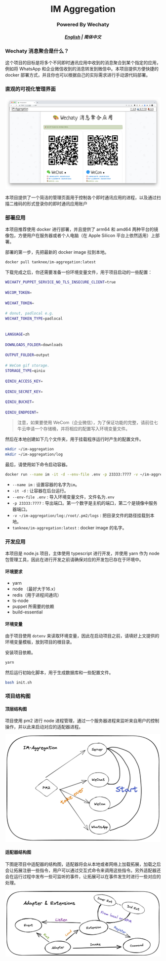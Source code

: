 <h1 align="center">IM Aggregation</h1>

<h3 align="center">Powered By Wechaty</h3>

<h5 align="center"><a href="./README.md">English</a> | 简体中文</h5>

### Wechaty 消息聚合是什么？

这个项目的目标是将多个不同即时通讯应用中收到的消息聚合到某个指定的应用，例如将 WhatsApp 和企业微信收到的消息转发到微信中。本项目提供方便快捷的 docker 部署方式，并且你也可以根据自己的实际需求进行手动源代码部署。

### 直观的可视化管理界面

![](./assets/Index.jpg)

本项目提供了一个简洁的管理页面用于控制各个即时通讯应用的进程，以及通过扫描二维码的形式登录你的即时通讯应用账户

### 部署应用

本项目推荐使用 docker 进行部署，并且提供了 arm64 和 amd64 两种平台的镜像包，方便用户在服务器或者个人电脑（在 Apple Silicon 平台上依然适用）上部署。

部署的第一步，先把最新的 docker image 拉到本地。

```bash
docker pull tanknee/im-aggregation:latest
```

下载完成之后，你还需要准备一份环境变量文件，用于项目启动的一些配置：

```bash
WECHATY_PUPPET_SERVICE_NO_TLS_INSECURE_CLIENT=true

WECOM_TOKEN=

WECHAT_TOKEN=

# donut, padlocal e.g. 
WECHAT_TOKEN_TYPE=padlocal


LANGUAGE=zh

DOWNLOADS_FOLDER=downloads

OUTPUT_FOLDER=output

# WeCom gif storage.
STORAGE_TYPE=qiniu

QINIU_ACCESS_KEY=

QINIU_SECRET_KEY=

QINIU_BUCKET=

QINIU_ENDPOINT=
```

>   注意，如果要使用 WeCom（企业微信），为了保证功能的完整，请前往七牛云申请一个存储桶，并将相应的配置写入环境变量文件。

然后在本地创建如下几个文件夹，用于挂载程序运行时产生的配置文件。

```bash
mkdir ~/im-aggregation
mkdir ~/im-aggregation/log
```

最后，请使用如下命令启动容器。

```bash
docker run --name im -it -d --env-file .env -p 23333:7777 -v ~/im-aggregation/log:/root/.pm2/logs tanknee/im-aggregation:latest
```

-   `--name im` : 设置容器的名字为`im`。
-   `-it -d` : 让容器在后台运行。
-   `--env-file .env` : 导入环境变量文件，文件名为`.env`
-   `-p 23333:7777` : 导出端口。第一个数字是主机的端口，第二个是镜像中服务器端口。
-   `-v ~/im-aggregation/log:/root/.pm2/logs` : 把目录文件的路径挂载到本地。
-   `tanknee/im-aggregation:latest` : docker image 的名字。

### 开发应用

本项目是 node.js 项目，主体使用 typescript 进行开发，并使用 yarn 作为 node 包管理工具，因此在进行开发之前请确保对应的开发包已存在于环境中。

#### 环境要求

-   yarn
-   node （最好大于16.x）
-   redis（用于进程间通讯）
-   ts-node
-   puppet 所需要的依赖
-   build-essential

#### 环境变量

由于项目使用 `dotenv` 来读取环境变量，因此在启动项目之前，请填好上文提供的环境变量模板，放到项目的根目录。

安装项目依赖。

```bash
yarn
```

然后运行初始化脚本，用于生成数据库和一些配置文件。

```bash
bash init.sh
```

### 项目结构图

#### 顶层结构图

项目使用 pm2 进行 node 进程管理，通过一个服务器进程来监听来自用户的控制操作，并以此来启动对应的适配器进程。

![](./assets/TopStructure.jpg)

#### 适配器结构图

下图是项目中适配器的结构图，适配器将会从本地或者网络上加载拓展，加载之后会让拓展注册一些指令，用户可以通过交互式命令来调用这些指令。另外适配器还会在运行过程中发布一些可监听的事件，让拓展可以在事件发生时进行一些对应的处理。

![](./assets/AdapterStructure.jpg)